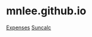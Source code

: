 # mnlee.github.io
[Expenses](https://mnlee.github.io/expenses/)
[Suncalc](https://mnlee.github.io/suncalc/)
